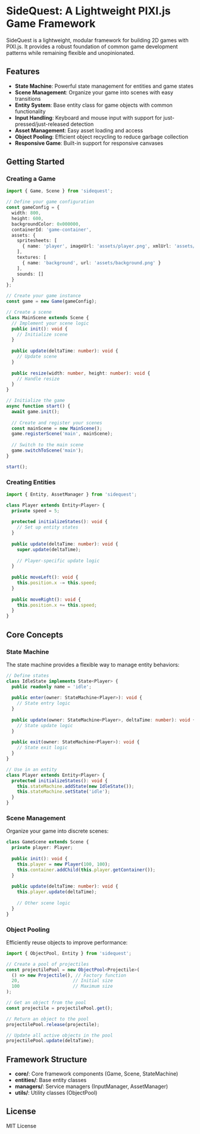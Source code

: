 # SideQuest: A Lightweight PIXI.js Game Framework

SideQuest is a lightweight, modular framework for building 2D games with PIXI.js. It provides a robust foundation of common game development patterns while remaining flexible and unopinionated.

## Features

- **State Machine**: Powerful state management for entities and game states
- **Scene Management**: Organize your game into scenes with easy transitions
- **Entity System**: Base entity class for game objects with common functionality
- **Input Handling**: Keyboard and mouse input with support for just-pressed/just-released detection
- **Asset Management**: Easy asset loading and access
- **Object Pooling**: Efficient object recycling to reduce garbage collection
- **Responsive Game**: Built-in support for responsive canvases

## Getting Started

### Creating a Game

```typescript
import { Game, Scene } from 'sidequest';

// Define your game configuration
const gameConfig = {
  width: 800,
  height: 600,
  backgroundColor: 0x000000,
  containerId: 'game-container',
  assets: {
    spritesheets: [
      { name: 'player', imageUrl: 'assets/player.png', xmlUrl: 'assets/player.xml' }
    ],
    textures: [
      { name: 'background', url: 'assets/background.png' }
    ],
    sounds: []
  }
};

// Create your game instance
const game = new Game(gameConfig);

// Create a scene
class MainScene extends Scene {
  // Implement your scene logic
  public init(): void {
    // Initialize scene
  }
  
  public update(deltaTime: number): void {
    // Update scene
  }
  
  public resize(width: number, height: number): void {
    // Handle resize
  }
}

// Initialize the game
async function start() {
  await game.init();
  
  // Create and register your scenes
  const mainScene = new MainScene();
  game.registerScene('main', mainScene);
  
  // Switch to the main scene
  game.switchToScene('main');
}

start();
```

### Creating Entities

```typescript
import { Entity, AssetManager } from 'sidequest';

class Player extends Entity<Player> {
  private speed = 5;
  
  protected initializeStates(): void {
    // Set up entity states
  }
  
  public update(deltaTime: number): void {
    super.update(deltaTime);
    
    // Player-specific update logic
  }
  
  public moveLeft(): void {
    this.position.x -= this.speed;
  }
  
  public moveRight(): void {
    this.position.x += this.speed;
  }
}
```

## Core Concepts

### State Machine

The state machine provides a flexible way to manage entity behaviors:

```typescript
// Define states
class IdleState implements State<Player> {
  public readonly name = 'idle';
  
  public enter(owner: StateMachine<Player>): void {
    // State entry logic
  }
  
  public update(owner: StateMachine<Player>, deltaTime: number): void {
    // State update logic
  }
  
  public exit(owner: StateMachine<Player>): void {
    // State exit logic
  }
}

// Use in an entity
class Player extends Entity<Player> {
  protected initializeStates(): void {
    this.stateMachine.addState(new IdleState());
    this.stateMachine.setState('idle');
  }
}
```

### Scene Management

Organize your game into discrete scenes:

```typescript
class GameScene extends Scene {
  private player: Player;
  
  public init(): void {
    this.player = new Player(100, 100);
    this.container.addChild(this.player.getContainer());
  }
  
  public update(deltaTime: number): void {
    this.player.update(deltaTime);
    
    // Other scene logic
  }
}
```

### Object Pooling

Efficiently reuse objects to improve performance:

```typescript
import { ObjectPool, Entity } from 'sidequest';

// Create a pool of projectiles
const projectilePool = new ObjectPool<Projectile>(
  () => new Projectile(), // Factory function
  20,                    // Initial size
  100                    // Maximum size
);

// Get an object from the pool
const projectile = projectilePool.get();

// Return an object to the pool
projectilePool.release(projectile);

// Update all active objects in the pool
projectilePool.update(deltaTime);
```

## Framework Structure

- **core/**: Core framework components (Game, Scene, StateMachine)
- **entities/**: Base entity classes
- **managers/**: Service managers (InputManager, AssetManager)
- **utils/**: Utility classes (ObjectPool)

## License

MIT License 
